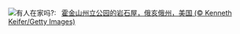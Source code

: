 ![](https://www.bing.com/th?id=OHR.RockHouse_ZH-CN7318310409_UHD.jpg&w=1000)有人在家吗?:&nbsp;&ensp;[霍金山州立公园的岩石屋，俄亥俄州，美国 (© Kenneth Keifer/Getty Images)](https://www.bing.com/th?id=OHR.RockHouse_ZH-CN7318310409_UHD.jpg)
<br><br/>
